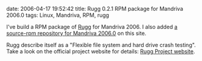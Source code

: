 date: 2006-04-17 19:52:42
title: Rugg 0.2.1 RPM package for Mandriva 2006.0
tags: Linux, Mandriva, RPM, rugg

I've build a RPM package of [Rugg](http://rugg.sourceforge.net) for Mandriva 2006. I also added [a source-rpm repository for Mandriva 2006.0](http://kevin.deldycke.com/static/repository/mandriva/2006.0/SRPMS) on this site.

Rugg describe itself as a "Flexible file system and hard drive crash testing". Take a look on the official project website for details: [Rugg Project website](http://rugg.sourceforge.net).
